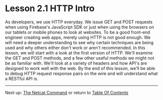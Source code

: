 # Lesson 2.1 HTTP Intro

As developers, we use HTTP everyday. We issue GET and POST requests when using Firebase's JavaScript SDK or just when using the browsers on our tablets or mobile phones to look at websites. To be a good front-end engineer creating web apps, merely using HTTP is not good enough. We will need a deeper understanding to see why certain techniques are being used and why others either don't work or aren't recommended. In this lesson, we will start with a look at the first version of HTTP. We'll examine the GET and POST methods, and a few other useful methods we might not be as familiar with. We'll look at a variety of headers and how API's are designed to work well with the web. By the end of this lesson, we'll be able to debug HTTP request response pairs on the wire and will understand what a RESTful API is.

- - -
Next up: [The Netcat Command](ND024_Part4_Lesson02_02.md) or return to [Table Of Contents](./ND024_TableOfContents.md)
